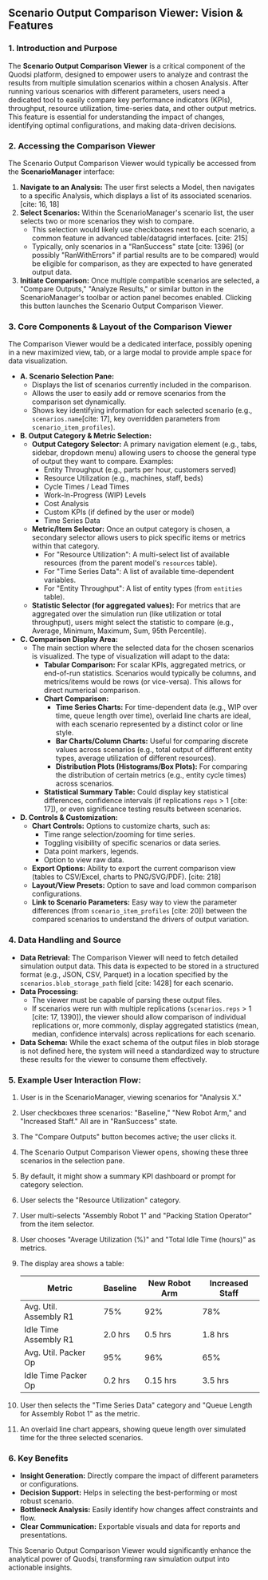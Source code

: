 ## Scenario Output Comparison Viewer: Vision & Features

### 1. Introduction and Purpose

The **Scenario Output Comparison Viewer** is a critical component of the Quodsi platform, designed to empower users to analyze and contrast the results from multiple simulation scenarios within a chosen Analysis. After running various scenarios with different parameters, users need a dedicated tool to easily compare key performance indicators (KPIs), throughput, resource utilization, time-series data, and other output metrics. This feature is essential for understanding the impact of changes, identifying optimal configurations, and making data-driven decisions.

### 2. Accessing the Comparison Viewer

The Scenario Output Comparison Viewer would typically be accessed from the **ScenarioManager** interface:

1.  **Navigate to an Analysis:** The user first selects a Model, then navigates to a specific Analysis, which displays a list of its associated scenarios. \[cite: 16, 18]
2.  **Select Scenarios:** Within the ScenarioManager's scenario list, the user selects two or more scenarios they wish to compare.
    * This selection would likely use checkboxes next to each scenario, a common feature in advanced table/datagrid interfaces. \[cite: 215]
    * Typically, only scenarios in a "RanSuccess" state \[cite: 1396] (or possibly "RanWithErrors" if partial results are to be compared) would be eligible for comparison, as they are expected to have generated output data.
3.  **Initiate Comparison:** Once multiple compatible scenarios are selected, a "Compare Outputs," "Analyze Results," or similar button in the ScenarioManager's toolbar or action panel becomes enabled. Clicking this button launches the Scenario Output Comparison Viewer.

### 3. Core Components & Layout of the Comparison Viewer

The Comparison Viewer would be a dedicated interface, possibly opening in a new maximized view, tab, or a large modal to provide ample space for data visualization.

* **A. Scenario Selection Pane:**
    * Displays the list of scenarios currently included in the comparison.
    * Allows the user to easily add or remove scenarios from the comparison set dynamically.
    * Shows key identifying information for each selected scenario (e.g., `scenarios.name`\[cite: 17], key overridden parameters from `scenario_item_profiles`).
* **B. Output Category & Metric Selection:**
    * **Output Category Selector:** A primary navigation element (e.g., tabs, sidebar, dropdown menu) allowing users to choose the general type of output they want to compare. Examples:
        * Entity Throughput (e.g., parts per hour, customers served)
        * Resource Utilization (e.g., machines, staff, beds)
        * Cycle Times / Lead Times
        * Work-In-Progress (WIP) Levels
        * Cost Analysis
        * Custom KPIs (if defined by the user or model)
        * Time Series Data
    * **Metric/Item Selector:** Once an output category is chosen, a secondary selector allows users to pick specific items or metrics within that category.
        * For "Resource Utilization": A multi-select list of available resources (from the parent model's `resources` table).
        * For "Time Series Data": A list of available time-dependent variables.
        * For "Entity Throughput": A list of entity types (from `entities` table).
    * **Statistic Selector (for aggregated values):** For metrics that are aggregated over the simulation run (like utilization or total throughput), users might select the statistic to compare (e.g., Average, Minimum, Maximum, Sum, 95th Percentile).
* **C. Comparison Display Area:**
    * The main section where the selected data for the chosen scenarios is visualized. The type of visualization will adapt to the data:
        * **Tabular Comparison:** For scalar KPIs, aggregated metrics, or end-of-run statistics. Scenarios would typically be columns, and metrics/items would be rows (or vice-versa). This allows for direct numerical comparison.
        * **Chart Comparison:**
            * **Time Series Charts:** For time-dependent data (e.g., WIP over time, queue length over time), overlaid line charts are ideal, with each scenario represented by a distinct color or line style.
            * **Bar Charts/Column Charts:** Useful for comparing discrete values across scenarios (e.g., total output of different entity types, average utilization of different resources).
            * **Distribution Plots (Histograms/Box Plots):** For comparing the distribution of certain metrics (e.g., entity cycle times) across scenarios.
        * **Statistical Summary Table:** Could display key statistical differences, confidence intervals (if replications `reps` > 1 \[cite: 17]), or even significance testing results between scenarios.
* **D. Controls & Customization:**
    * **Chart Controls:** Options to customize charts, such as:
        * Time range selection/zooming for time series.
        * Toggling visibility of specific scenarios or data series.
        * Data point markers, legends.
        * Option to view raw data.
    * **Export Options:** Ability to export the current comparison view (tables to CSV/Excel, charts to PNG/SVG/PDF). \[cite: 218]
    * **Layout/View Presets:** Option to save and load common comparison configurations.
    * **Link to Scenario Parameters:** Easy way to view the parameter differences (from `scenario_item_profiles` \[cite: 20]) between the compared scenarios to understand the drivers of output variation.

### 4. Data Handling and Source

* **Data Retrieval:** The Comparison Viewer will need to fetch detailed simulation output data. This data is expected to be stored in a structured format (e.g., JSON, CSV, Parquet) in a location specified by the `scenarios.blob_storage_path` field \[cite: 1428] for each scenario.
* **Data Processing:**
    * The viewer must be capable of parsing these output files.
    * If scenarios were run with multiple replications (`scenarios.reps` > 1 \[cite: 17, 1390]), the viewer should allow comparison of individual replications or, more commonly, display aggregated statistics (mean, median, confidence intervals) across replications for each scenario.
* **Data Schema:** While the exact schema of the output files in blob storage is not defined here, the system will need a standardized way to structure these results for the viewer to consume them effectively.

### 5. Example User Interaction Flow:

1.  User is in the ScenarioManager, viewing scenarios for "Analysis X."
2.  User checkboxes three scenarios: "Baseline," "New Robot Arm," and "Increased Staff." All are in "RanSuccess" state.
3.  The "Compare Outputs" button becomes active; the user clicks it.
4.  The Scenario Output Comparison Viewer opens, showing these three scenarios in the selection pane.
5.  By default, it might show a summary KPI dashboard or prompt for category selection.
6.  User selects the "Resource Utilization" category.
7.  User multi-selects "Assembly Robot 1" and "Packing Station Operator" from the item selector.
8.  User chooses "Average Utilization (%)" and "Total Idle Time (hours)" as metrics.
9.  The display area shows a table:

    | Metric                  | Baseline | New Robot Arm | Increased Staff |
    | ----------------------- | -------- | ------------- | --------------- |
    | Avg. Util. Assembly R1  | 75%      | 92%           | 78%             |
    | Idle Time Assembly R1   | 2.0 hrs  | 0.5 hrs       | 1.8 hrs         |
    | Avg. Util. Packer Op    | 95%      | 96%           | 65%             |
    | Idle Time Packer Op     | 0.2 hrs  | 0.15 hrs      | 3.5 hrs         |

10. User then selects the "Time Series Data" category and "Queue Length for Assembly Robot 1" as the metric.
11. An overlaid line chart appears, showing queue length over simulated time for the three selected scenarios.

### 6. Key Benefits

* **Insight Generation:** Directly compare the impact of different parameters or configurations.
* **Decision Support:** Helps in selecting the best-performing or most robust scenario.
* **Bottleneck Analysis:** Easily identify how changes affect constraints and flow.
* **Clear Communication:** Exportable visuals and data for reports and presentations.

This Scenario Output Comparison Viewer would significantly enhance the analytical power of Quodsi, transforming raw simulation output into actionable insights.